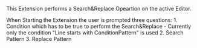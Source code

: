 This Extension performs a Search&Replace Opeartion on the active Editor.

When Starting the Extension the user is prompted three questions:
    1. Condition which has to be true to perform the Search&Replace
        - Currently only the condition "Line starts with ConditionPattern" is used
    2. Search Pattern
    3. Replace Pattern